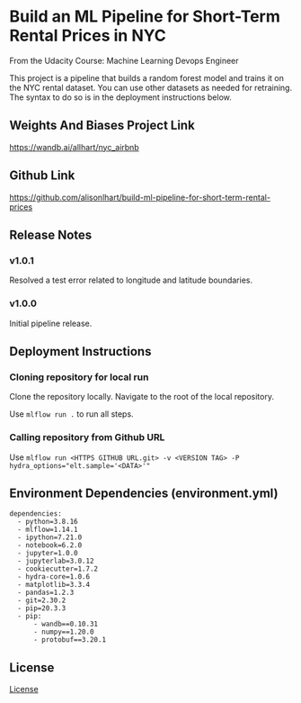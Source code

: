 # Build an ML Pipeline for Short-Term Rental Prices in NYC

From the Udacity Course: Machine Learning Devops Engineer

This project is a pipeline that builds a random forest model and trains it on the NYC rental dataset. You can use other datasets as needed for retraining. The syntax to do so is in the deployment instructions below. 

## Weights And Biases Project Link

https://wandb.ai/allhart/nyc_airbnb

## Github Link

https://github.com/alisonlhart/build-ml-pipeline-for-short-term-rental-prices

## Release Notes

### v1.0.1

Resolved a test error related to longitude and latitude boundaries.

### v1.0.0

Initial pipeline release.

## Deployment Instructions

### Cloning repository for local run

Clone the repository locally. 
Navigate to the root of the local repository.

Use `mlflow run .` to run all steps.

### Calling repository from Github URL

Use `mlflow run <HTTPS GITHUB URL.git> -v <VERSION TAG> -P hydra_options="elt.sample='<DATA>'"`

## Environment Dependencies (environment.yml)
```
dependencies:
  - python=3.8.16
  - mlflow=1.14.1
  - ipython=7.21.0
  - notebook=6.2.0
  - jupyter=1.0.0
  - jupyterlab=3.0.12
  - cookiecutter=1.7.2
  - hydra-core=1.0.6
  - matplotlib=3.3.4
  - pandas=1.2.3
  - git=2.30.2
  - pip=20.3.3
  - pip:
      - wandb==0.10.31
      - numpy==1.20.0
      - protobuf==3.20.1
```

## License

[License](LICENSE.txt)
